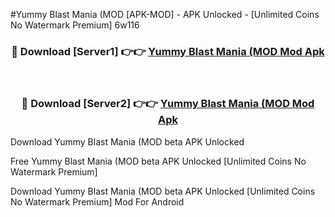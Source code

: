 #Yummy Blast Mania (MOD [APK-MOD] - APK Unlocked - [Unlimited Coins No Watermark Premium] 6w116



<div align="center">

<h3>🔴 Download [Server1] 👉👉 <a href="https://momento.my/?title=Yummy_Blast_Mania_(MOD">Yummy Blast Mania (MOD Mod Apk</a></h3><br>

<h3>🔴 Download [Server2] 👉👉 <a href="https://momento.my/?title=Yummy_Blast_Mania_(MOD">Yummy Blast Mania (MOD Mod Apk</a></h3>
</div>



Download Yummy Blast Mania (MOD beta APK Unlocked

Free Yummy Blast Mania (MOD beta APK Unlocked [Unlimited Coins No Watermark Premium]

Download Yummy Blast Mania (MOD beta APK Unlocked [Unlimited Coins No Watermark Premium] Mod For Android
